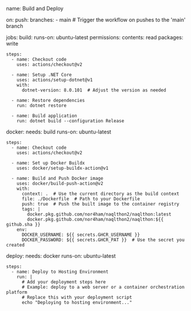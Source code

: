 name: Build and Deploy

on:
  push:
    branches:
      - main  # Trigger the workflow on pushes to the 'main' branch

jobs:
  build:
    runs-on: ubuntu-latest
    permissions:
      contents: read
      packages: write

    steps:
      - name: Checkout code
        uses: actions/checkout@v2

      - name: Setup .NET Core
        uses: actions/setup-dotnet@v1
        with:
          dotnet-version: 8.0.101  # Adjust the version as needed

      - name: Restore dependencies
        run: dotnet restore

      - name: Build application
        run: dotnet build --configuration Release

  docker:
    needs: build
    runs-on: ubuntu-latest

    steps:
      - name: Checkout code
        uses: actions/checkout@v2

      - name: Set up Docker Buildx
        uses: docker/setup-buildx-action@v1

      - name: Build and Push Docker image
        uses: docker/build-push-action@v2
        with:
          context: .  # Use the current directory as the build context
          file: ./Dockerfile  # Path to your Dockerfile
          push: true  # Push the built image to the container registry
          tags: |
            docker.pkg.github.com/nor4ham/naqlthon2/naqlthon:latest
            docker.pkg.github.com/nor4ham/naqlthon2/naqlthon:${{ github.sha }}
        env:
          DOCKER_USERNAME: ${{ secrets.GHCR_USERNAME }}
          DOCKER_PASSWORD: ${{ secrets.GHCR_PAT }}  # Use the secret you created

  deploy:
    needs: docker
    runs-on: ubuntu-latest

    steps:
      - name: Deploy to Hosting Environment
        run: |
          # Add your deployment steps here
          # Example: deploy to a web server or a container orchestration platform
          # Replace this with your deployment script
          echo "Deploying to hosting environment..."
